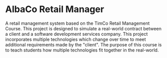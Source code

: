 # AlbaCo Retail Manager
A retail management system based on the TimCo Retail Management Course. This project is designed to simulate a real-world contract between a client and a software development services company. This project incorporates multiple technologies which change over time to meet additional requirements made by the "client". The purpose of this course is to teach students how multiple technologies fit together in the real-world.

